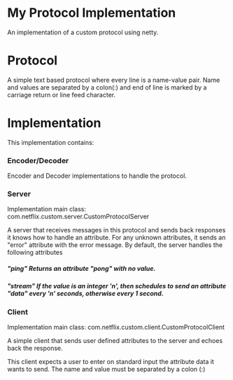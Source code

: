 My Protocol Implementation
=============

An implementation of a custom protocol using netty.

Protocol
========

A simple text based protocol where every line is a name-value pair.
Name and values are separated by a colon(:) and end of line is marked by a carriage return or line feed character.

Implementation
============

This implementation contains:

### Encoder/Decoder

Encoder and Decoder implementations to handle the protocol.

### Server

Implementation main class: com.netflix.custom.server.CustomProtocolServer

A server that receives messages in this protocol and sends back responses it knows how to handle an attribute.
For any unknown attributes, it sends an "error" attribute with the error message.
By default, the server handles the following attributes
 ##### "ping" Returns an attribute "pong" with no value.
 ##### "stream" If the value is an integer 'n', then schedules to send an attribute "data" every 'n' seconds, otherwise every 1 second.

### Client

Implementation main class: com.netflix.custom.client.CustomProtocolClient

A simple client that sends user defined attributes to the server and echoes back the response.

This client expects a user to enter on standard input the attribute data it wants to send. The name and value must be
separated by a colon (:)
